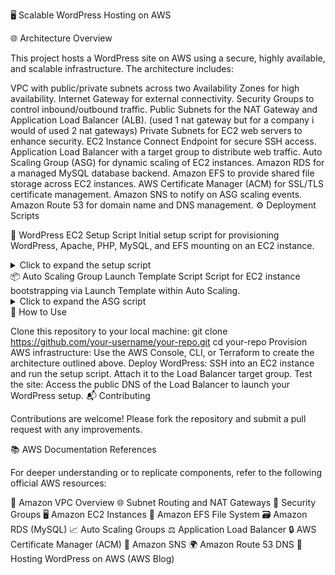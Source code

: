 🖥️ Scalable WordPress Hosting on AWS

🌐 Architecture Overview

This project hosts a WordPress site on AWS using a secure, highly available, and scalable infrastructure. The architecture includes:

VPC with public/private subnets across two Availability Zones for high availability.
Internet Gateway for external connectivity.
Security Groups to control inbound/outbound traffic.
Public Subnets for the NAT Gateway and Application Load Balancer (ALB). (used 1 nat gateway but for a company i would of used 2 nat gateways)
Private Subnets for EC2 web servers to enhance security.
EC2 Instance Connect Endpoint for secure SSH access.
Application Load Balancer with a target group to distribute web traffic.
Auto Scaling Group (ASG) for dynamic scaling of EC2 instances.
Amazon RDS for a managed MySQL database backend.
Amazon EFS to provide shared file storage across EC2 instances.
AWS Certificate Manager (ACM) for SSL/TLS certificate management.
Amazon SNS to notify on ASG scaling events.
Amazon Route 53 for domain name and DNS management.
⚙️ Deployment Scripts

📝 WordPress EC2 Setup Script
Initial setup script for provisioning WordPress, Apache, PHP, MySQL, and EFS mounting on an EC2 instance.

<details> <summary>Click to expand the setup script</summary>
# Become root user
sudo su

# Update system packages
sudo yum update -y

# Create web root directory
sudo mkdir -p /var/www/html

# Mount EFS
EFS_DNS_NAME=fs-064e9505819af10a4.efs.us-east-1.amazonaws.com
sudo mount -t nfs4 -o nfsvers=4.1,rsize=1048576,wsize=1048576,hard,timeo=600,retrans=2,noresvport "$EFS_DNS_NAME":/ /var/www/html

# Install Apache and start it
sudo yum install -y httpd
sudo systemctl enable httpd 
sudo systemctl start httpd

# Install PHP 8 and extensions
sudo dnf install -y php php-cli php-curl php-mysqlnd php-gd php-json php-xml php-zip php-mbstring php-intl php-fpm

# Install MySQL
sudo wget https://dev.mysql.com/get/mysql80-community-release-el9-1.noarch.rpm 
sudo dnf install -y mysql80-community-release-el9-1.noarch.rpm 
sudo rpm --import https://repo.mysql.com/RPM-GPG-KEY-mysql-2023
sudo dnf install -y mysql-community-server 
sudo systemctl start mysqld
sudo systemctl enable mysqld

# Set directory permissions
sudo usermod -a -G apache ec2-user
sudo chown -R ec2-user:apache /var/www
sudo chmod 2775 /var/www && find /var/www -type d -exec sudo chmod 2775 {} \;
sudo find /var/www -type f -exec sudo chmod 0664 {} \;
sudo chown apache:apache -R /var/www/html

# Install WordPress
wget https://wordpress.org/latest.tar.gz
tar -xzf latest.tar.gz
sudo cp -r wordpress/* /var/www/html/
sudo cp /var/www/html/wp-config-sample.php /var/www/html/wp-config.php

# Restart Apache
sudo service httpd restart
</details>
📦 Auto Scaling Group Launch Template Script
Script for EC2 instance bootstrapping via Launch Template within Auto Scaling.

<details> <summary>Click to expand the ASG script</summary>
#!/bin/bash
# Update and install Apache
sudo yum update -y
sudo yum install -y httpd
sudo systemctl enable httpd 
sudo systemctl start httpd

# Install PHP 8 and required extensions
sudo dnf install -y php php-cli php-curl php-mysqlnd php-gd php-json php-xml php-zip php-mbstring php-intl php-fpm

# Install MySQL
sudo wget https://dev.mysql.com/get/mysql80-community-release-el9-1.noarch.rpm 
sudo dnf install -y mysql80-community-release-el9-1.noarch.rpm 
sudo rpm --import https://repo.mysql.com/RPM-GPG-KEY-mysql-2023
sudo dnf install -y mysql-community-server 
sudo systemctl start mysqld
sudo systemctl enable mysqld

# Mount EFS
EFS_DNS_NAME=fs-02d3268559aa2a318.efs.us-east-1.amazonaws.com
echo "$EFS_DNS_NAME:/ /var/www/html nfs4 nfsvers=4.1,rsize=1048576,wsize=1048576,hard,timeo=600,retrans=2 0 0" >> /etc/fstab
mount -a

# Set directory permissions
sudo chown apache:apache -R /var/www/html

# Restart Apache
sudo service httpd restart
</details>
🚀 How to Use

Clone this repository to your local machine:
git clone https://github.com/your-username/your-repo.git
cd your-repo
Provision AWS infrastructure:
Use the AWS Console, CLI, or Terraform to create the architecture outlined above.
Deploy WordPress:
SSH into an EC2 instance and run the setup script.
Attach it to the Load Balancer target group.
Test the site:
Access the public DNS of the Load Balancer to launch your WordPress setup.
📬 Contributing

Contributions are welcome! Please fork the repository and submit a pull request with any improvements.

📚 AWS Documentation References

For deeper understanding or to replicate components, refer to the following official AWS resources:

🧱 Amazon VPC Overview
🌐 Subnet Routing and NAT Gateways
🔐 Security Groups
🖥️ Amazon EC2 Instances
📂 Amazon EFS File System
🗃️ Amazon RDS (MySQL)
📈 Auto Scaling Groups
⚖️ Application Load Balancer
🔒 AWS Certificate Manager (ACM)
📨 Amazon SNS
🌍 Amazon Route 53 DNS
📰 Hosting WordPress on AWS (AWS Blog)
